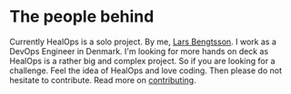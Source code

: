 # The people behind

Currently HealOps is a solo project. By me, [Lars Bengtsson](https://github.com/larssb). I work as a DevOps Engineer in Denmark. I'm looking for more hands on deck as HealOps is a rather big and complex project. So if you are looking for a challenge. Feel the idea of HealOps and love coding. Then please do not hesitate to contribute. Read more on [contributing](./Contributing.md).